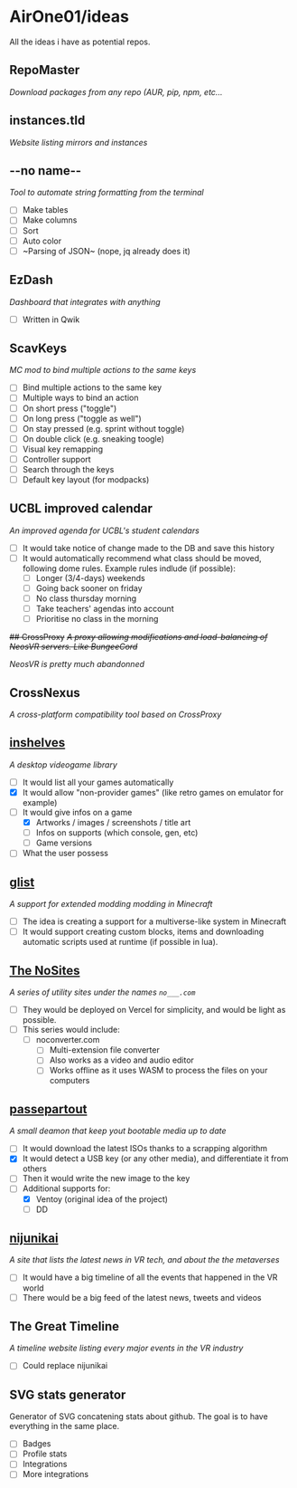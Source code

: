# AirOne01/ideas
All the ideas i have as potential repos.

## RepoMaster
*Download packages from any repo (AUR, pip, npm, etc...*

## instances.tld
*Website listing mirrors and instances*

## --no name--
*Tool to automate string formatting from the terminal*
* [ ] Make tables
* [ ] Make columns
* [ ] Sort
* [ ] Auto color
* [ ] ~Parsing of JSON~ (nope, jq already does it)

## EzDash
*Dashboard that integrates with anything*
* [ ] Written in Qwik

## ScavKeys
*MC mod to bind multiple actions to the same keys*
* [ ] Bind multiple actions to the same key
* [ ] Multiple ways to bind an action
 * [ ] On short press ("toggle")
 * [ ] On long press ("toggle as well")
 * [ ] On stay pressed (e.g. sprint without toggle)
 * [ ] On double click (e.g. sneaking toogle)
* [ ] Visual key remapping
* [ ] Controller support
* [ ] Search through the keys
* [ ] Default key layout (for modpacks)

## UCBL improved calendar
*An improved agenda for UCBL's student calendars*
* [ ] It would take notice of change made to the DB and save this history
* [ ] It would automatically recommend what class should be moved, following dome rules. Example rules indlude (if possible):
  * [ ] Longer (3/4-days) weekends
  * [ ] Going back sooner on friday
  * [ ] No class thursday morning
  * [ ] Take teachers' agendas into account
  * [ ] Prioritise no class in the morning

~~## CrossProxy~~
~~*A proxy allowing modifications and load-balancing of NeosVR servers. Like BungeeCord*~~

*NeosVR is pretty much abandonned*

## CrossNexus
*A cross-platform compatibility tool based on CrossProxy*

## [inshelves](https://github.com/AirOne01/inshelves)
*A desktop videogame library*
* [ ] It would list all your games automatically
* [X] It would allow "non-provider games" (like retro games on emulator for example)
* [ ] It would give infos on a game
  * [X] Artworks / images / screenshots / title art
  * [ ] Infos on supports (which console, gen, etc)
  * [ ] Game versions
* [ ] What the user possess

## [glist](https://github.com/AirOne01/glist)
*A support for extended modding modding in Minecraft*
* [ ] The idea is creating a support for a multiverse-like system in Minecraft
* [ ] It would support creating custom blocks, items and downloading automatic scripts used at runtime (if possible in lua).

## [The NoSites](https://github.com/NoSites)
*A series of utility sites under the names `no___.com`*
* [ ] They would be deployed on Vercel for simplicity, and would be light as possible.
* [ ] This series would include:
  * [ ] noconverter.com
    * [ ] Multi-extension file converter
    * [ ] Also works as a video and audio editor
    * [ ] Works offline as it uses WASM to process the files on your computers
    
## [passepartout](https://github.com/AirOne01/passepartout)
*A small deamon that keep yout bootable media up to date*
* [ ] It would download the latest ISOs thanks to a scrapping algorithm
* [X] It would detect a USB key (or any other media), and differentiate it from others
* [ ] Then it would write the new image to the key
* [ ] Additional supports for:
  * [X] Ventoy (original idea of the project)
  * [ ] DD

## [nijunikai](https://github.com/AirOne01/nijunikai)
*A site that lists the latest news in VR tech, and about the the metaverses*
* [ ] It would have a big timeline of all the events that happened in the VR world
* [ ] There would be a big feed of the latest news, tweets and videos

## The Great Timeline
*A timeline website listing every major events in the VR industry*
* [ ] Could replace nijunikai

## SVG stats generator
Generator of SVG concatening stats about github. The goal is to have everything in the same place.
* [ ] Badges
* [ ] Profile stats
* [ ] Integrations
* [ ] More integrations

